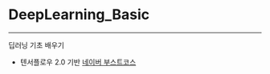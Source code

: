 # DeepLearning_Basic
---
딥러닝 기초 배우기
- 텐서플로우 2.0 기반 [네이버 부스트코스](https://www.edwith.org/boostcourse-dl-tensorflow/joinLectures/25072)
